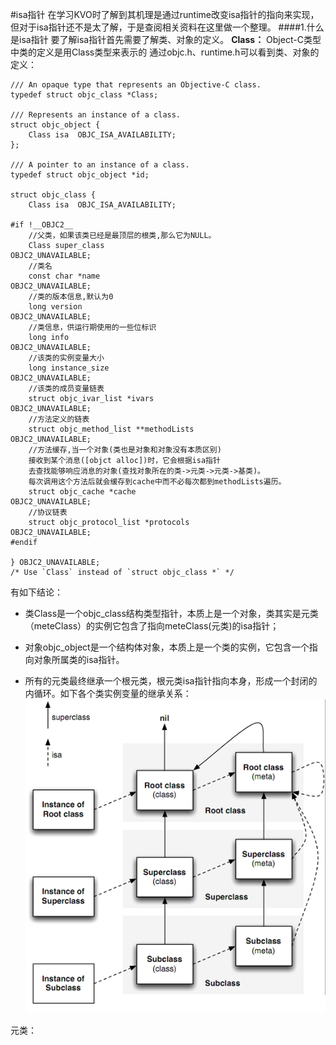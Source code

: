 #isa指针
在学习KVO时了解到其机理是通过runtime改变isa指针的指向来实现，但对于isa指针还不是太了解，于是查阅相关资料在这里做一个整理。
####1.什么是isa指针
要了解isa指针首先需要了解类、对象的定义。
**Class：**
Object-C类型中类的定义是用Class类型来表示的
通过objc.h、runtime.h可以看到类、对象的定义：
```objc
/// An opaque type that represents an Objective-C class.
typedef struct objc_class *Class;

/// Represents an instance of a class.
struct objc_object {
    Class isa  OBJC_ISA_AVAILABILITY;
};

/// A pointer to an instance of a class.
typedef struct objc_object *id;

struct objc_class {
    Class isa  OBJC_ISA_AVAILABILITY;

#if !__OBJC2__
    //父类，如果该类已经是最顶层的根类,那么它为NULL。
    Class super_class                                        OBJC2_UNAVAILABLE;
    //类名
    const char *name                                         OBJC2_UNAVAILABLE;
    //类的版本信息,默认为0
    long version                                             OBJC2_UNAVAILABLE;
    //类信息，供运行期使用的一些位标识
    long info                                                OBJC2_UNAVAILABLE;
    //该类的实例变量大小
    long instance_size                                       OBJC2_UNAVAILABLE;
    //该类的成员变量链表
    struct objc_ivar_list *ivars                             OBJC2_UNAVAILABLE;
    //方法定义的链表
    struct objc_method_list **methodLists                    OBJC2_UNAVAILABLE;
    //方法缓存,当一个对象(类也是对象和对象没有本质区别)
    接收到某个消息([objct alloc])时，它会根据isa指针
    去查找能够响应消息的对象(查找对象所在的类->元类->元类->基类)。
    每次调用这个方法后就会缓存到cache中而不必每次都到methodLists遍历。
    struct objc_cache *cache                                 OBJC2_UNAVAILABLE;
    //协议链表
    struct objc_protocol_list *protocols                     OBJC2_UNAVAILABLE;
#endif

} OBJC2_UNAVAILABLE;
/* Use `Class` instead of `struct objc_class *` */

```
有如下结论：
- 类Class是一个objc_class结构类型指针，本质上是一个对象，类其实是元类（meteClass）的实例它包含了指向meteClass(元类)的isa指针；

- 对象objc_object是一个结构体对象，本质上是一个类的实例，它包含一个指向对象所属类的isa指针。

- 所有的元类最终继承一个根元类，根元类isa指针指向本身，形成一个封闭的内循环。如下各个类实例变量的继承关系：
![](/assets/pic7-1.png)

元类：


